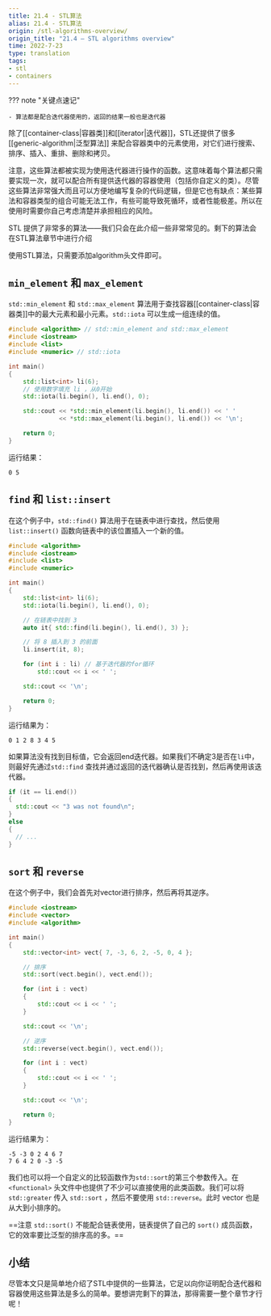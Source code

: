 ```yaml
---
title: 21.4 - STL算法
alias: 21.4 - STL算法
origin: /stl-algorithms-overview/
origin_title: "21.4 — STL algorithms overview"
time: 2022-7-23
type: translation
tags:
- stl
- containers
---
```


??? note "关键点速记"

	- 算法都是配合迭代器使用的，返回的结果一般也是迭代器


除了[[container-class|容器类]]和[[iterator|迭代器]]，STL还提供了很多[[generic-algorithm|泛型算法]] 来配合容器类中的元素使用，对它们进行搜索、排序、插入、重排、删除和拷贝。

注意，这些算法都被实现为使用迭代器进行操作的函数。这意味着每个算法都只需要实现一次，就可以配合所有提供迭代器的容器使用（包括你自定义的类）。尽管这些算法非常强大而且可以方便地编写复杂的代码逻辑，但是它也有缺点：某些算法和容器类型的组合可能无法工作，有些可能导致死循环，或者性能极差。所以在使用时需要你自己考虑清楚并承担相应的风险。

STL 提供了非常多的算法——我们只会在此介绍一些非常常见的。剩下的算法会在STL算法章节中进行介绍

使用STL算法，只需要添加algorithm头文件即可。

## `min_element` 和 `max_element`

`std::min_element` 和 `std::max_element` 算法用于查找容器[[container-class|容器类]]中的最大元素和最小元素。`std::iota` 可以生成一组连续的值。

```cpp
#include <algorithm> // std::min_element and std::max_element
#include <iostream>
#include <list>
#include <numeric> // std::iota

int main()
{
    std::list<int> li(6);
    // 使用数字填充 li ，从0开始
    std::iota(li.begin(), li.end(), 0);

    std::cout << *std::min_element(li.begin(), li.end()) << ' '
              << *std::max_element(li.begin(), li.end()) << '\n';

    return 0;
}
```

运行结果：

```
0 5
```

## `find` 和 `list::insert`

在这个例子中，`std::find()` 算法用于在链表中进行查找，然后使用 `list::insert()` 函数向链表中的该位置插入一个新的值。

```cpp
#include <algorithm>
#include <iostream>
#include <list>
#include <numeric>

int main()
{
    std::list<int> li(6);
    std::iota(li.begin(), li.end(), 0);

    // 在链表中找到 3 
    auto it{ std::find(li.begin(), li.end(), 3) };

    // 将 8 插入到 3 的前面
    li.insert(it, 8);

    for (int i : li) // 基于迭代器的for循环
        std::cout << i << ' ';

    std::cout << '\n';

    return 0;
}
```

运行结果为：

```
0 1 2 8 3 4 5
```

如果算法没有找到目标值，它会返回end迭代器。如果我们不确定3是否在`li`中，则最好先通过`std::find` 查找并通过返回的迭代器确认是否找到，然后再使用该迭代器。

```cpp
if (it == li.end())
{
  std::cout << "3 was not found\n";
}
else
{
  // ...
}
```

## `sort` 和 `reverse`

在这个例子中，我们会首先对vector进行排序，然后再将其逆序。

```cpp
#include <iostream>
#include <vector>
#include <algorithm>

int main()
{
    std::vector<int> vect{ 7, -3, 6, 2, -5, 0, 4 };

    // 排序
    std::sort(vect.begin(), vect.end());

    for (int i : vect)
    {
        std::cout << i << ' ';
    }

    std::cout << '\n';

    // 逆序
    std::reverse(vect.begin(), vect.end());

    for (int i : vect)
    {
        std::cout << i << ' ';
    }

    std::cout << '\n';

    return 0;
}
```

运行结果为：

```
-5 -3 0 2 4 6 7
7 6 4 2 0 -3 -5
```

我们也可以将一个自定义的比较函数作为`std::sort`的第三个参数传入。在`<functional>` 头文件中也提供了不少可以直接使用的此类函数。我们可以将`std::greater` 传入 `std::sort` ，然后不要使用 `std::reverse`。此时 vector 也是从大到小排序的。

==注意 `std::sort()` 不能配合链表使用，链表提供了自己的 `sort()` 成员函数，它的效率要比泛型的排序高的多。==

## 小结

尽管本文只是简单地介绍了STL中提供的一些算法，它足以向你证明配合迭代器和容器使用这些算法是多么的简单。要想讲完剩下的算法，那得需要一整个章节才行呢！